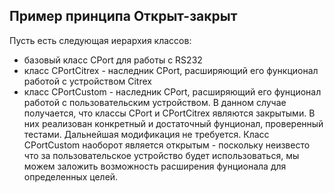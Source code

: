 ## Пример принципа Открыт-закрыт

Пусть есть следующая иерархия классов: 
- базовый класс CPort для работы с RS232
- класс CPortCitrex - наследник CPort, расширяющий его функционал работой с устройством Citrex
- класс CPortCustom - наследник CPort, расширяющий его фунционал работой с пользовательским устройством.
В данном случае получается, что классы CPort и CPortCitrex являются закрытыми. В них реализован конкретный и достаточный фунционал, проверенный тестами. Дальнейшая модификация не требуется. Класс CPortCustom наоборот является открытым - поскольку неизвесто что за пользовательское устройство будет использоваться, мы можем заложить возможность расширения фунционала для определенных целей.
